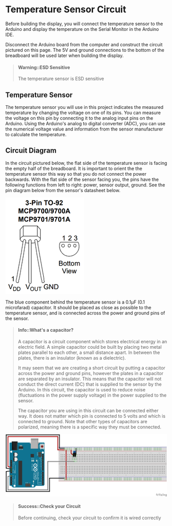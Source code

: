 # Temperature Sensor Circuit

Before building the display, you will connect the temperature sensor to the Arduino and display the temperature on the Serial Monitor in the Arduino IDE.

Disconnect the Arduino board from the computer and construct the circuit pictured on this page. The 5V and ground connections to the bottom of the breadboard will be used later when building the display.

> #### Warning::ESD Sensitive
> The temperature sensor is ESD sensitive

## Temperature Sensor
The temperature sensor you will use in this project indicates the measured temperature by changing the voltage on one of its pins. You can measure the voltage on this pin by connecting it to the analog input pins on the Arduino. Using the Arduino's analog to digital converter (ADC), you can use the numerical voltage value and information from the sensor manufacturer to calculate the temperature.

## Circuit Diagram
In the circuit pictured below, the flat side of the temperature sensor is facing the empty half of the breadboard. It is important to orient the the temperature sensor this way so that you do not connect the power backwards. With the flat side of the sensor facing you, the pins have the following functions from left to right: power, sensor output, ground. See the pin diagram below from the sensor's datasheet below.

![](/assets/MCP9701A_TO-92_Pinout.PNG)

The blue component behind the temperature sensor is a 0.1&micro;F (0.1 microfarad) capacitor. It should be placed as close as possible to the temperature sensor, and is connected across the power and ground pins of the sensor.

> #### Info::What's a capacitor?
> A capacitor is a circuit component which stores electrical energy in an electric field. A simple capacitor could be built by placing two metal plates parallel to each other, a small distance apart. In between the plates, there is an insulator (known as a dielectric).
>
> It may seem that we are creating a short circuit by putting a capacitor across the power and ground pins, however the plates in a capacitor are separated by an insulator. This means that the capacitor will not conduct the direct current (DC) that is supplied to the sensor by the Arduino. In this circuit, the capacitor is used to reduce noise (fluctuations in the power supply voltage) in the power supplied to the sensor.
>
> The capacitor you are using in this circuit can be connected either way. It does not matter which pin is connected to 5 volts and which is connected to ground. Note that other types of capacitors are polarized, meaning there is a specific way they must be connected.

![](/assets/temperature_sensor_breadboard.png)

> #### Success::Check your Circuit
> Before continuing, check your circuit to confirm it is wired correctly

